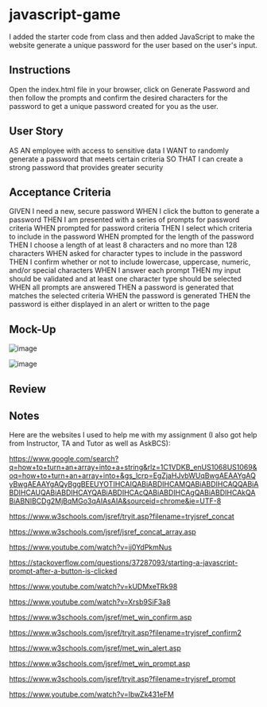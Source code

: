 # javascript-game

I added the starter code from class and then added JavaScript to make the website generate a unique password for the user based on the user's input. 

## Instructions

Open the index.html file in your browser, click on Generate Password and then follow the prompts and confirm the desired characters for the password to get a unique password created for you as the user.

## User Story

AS AN employee with access to sensitive data
I WANT to randomly generate a password that meets certain criteria
SO THAT I can create a strong password that provides greater security

## Acceptance Criteria

GIVEN I need a new, secure password
WHEN I click the button to generate a password
THEN I am presented with a series of prompts for password criteria
WHEN prompted for password criteria
THEN I select which criteria to include in the password
WHEN prompted for the length of the password
THEN I choose a length of at least 8 characters and no more than 128 characters
WHEN asked for character types to include in the password
THEN I confirm whether or not to include lowercase, uppercase, numeric, and/or special characters
WHEN I answer each prompt
THEN my input should be validated and at least one character type should be selected
WHEN all prompts are answered
THEN a password is generated that matches the selected criteria
WHEN the password is generated
THEN the password is either displayed in an alert or written to the page

## Mock-Up

![image](https://github.com/mradison/javascript-game/assets/58490851/71e57900-8a26-4a8c-a36e-97bcae0b65f7)

![image](https://github.com/mradison/javascript-game/assets/58490851/7eb5130a-271b-40d4-a956-9d2e5ca1d4c1)


## Review


## Notes

Here are the websites I used to help me with my assignment (I also got help from Instructor, TA and Tutor as well as AskBCS):

https://www.google.com/search?q=how+to+turn+an+array+into+a+string&rlz=1C1VDKB_enUS1068US1069&oq=how+to+turn+an+array+into+&gs_lcrp=EgZjaHJvbWUqBwgAEAAYgAQyBwgAEAAYgAQyBggBEEUYOTIHCAIQABiABDIHCAMQABiABDIHCAQQABiABDIHCAUQABiABDIHCAYQABiABDIHCAcQABiABDIHCAgQABiABDIHCAkQABiABNIBCDg2MjBqMGo3qAIAsAIA&sourceid=chrome&ie=UTF-8

https://www.w3schools.com/jsref/tryit.asp?filename=tryjsref_concat

https://www.w3schools.com/jsref/jsref_concat_array.asp

https://www.youtube.com/watch?v=jj0YdPkmNus

https://stackoverflow.com/questions/37287093/starting-a-javascript-prompt-after-a-button-is-clicked

https://www.youtube.com/watch?v=kUDMxeTRk98

https://www.youtube.com/watch?v=Xrsb9SiF3a8

https://www.w3schools.com/jsref/met_win_confirm.asp

https://www.w3schools.com/jsref/tryit.asp?filename=tryjsref_confirm2

https://www.w3schools.com/jsref/met_win_alert.asp

https://www.w3schools.com/jsref/met_win_prompt.asp

https://www.w3schools.com/jsref/tryit.asp?filename=tryjsref_prompt

https://www.youtube.com/watch?v=IbwZk431eFM






